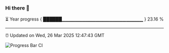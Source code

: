 ### Hi there 👋

⏳ Year progress { ██████▁▁▁▁▁▁▁▁▁▁▁▁▁▁▁▁▁▁▁▁▁▁▁▁ } 23.16 %

---

⏰ Updated on Wed, 26 Mar 2025 12:47:43 GMT

![Progress Bar CI](https://github.com/ZhaoGui/ZhaoGui/workflows/Progress%20Bar%20CI/badge.svg)
